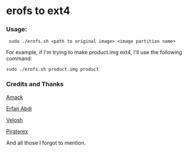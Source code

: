 # erofs to ext4 #

### Usage: ###

` 
sudo ./erofs.sh <path to original image> <image partition name>
`

For example, if I'm trying to make product.img ext4, I'll use the following command:

`
sudo ./erofs.sh product.img product
`

### Credits and Thanks ###

[Amack](https://github.com/amackpro)

[Erfan Abdi](https://github.com/erfanoabdi)

[Velosh](https://github.com/velosh)

[Piraterex](https://github.com/piraterex)

And all those I forgot to mention.